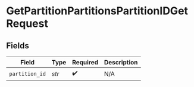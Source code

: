 # GetPartitionPartitionsPartitionIDGetRequest


## Fields

| Field              | Type               | Required           | Description        |
| ------------------ | ------------------ | ------------------ | ------------------ |
| `partition_id`     | *str*              | :heavy_check_mark: | N/A                |